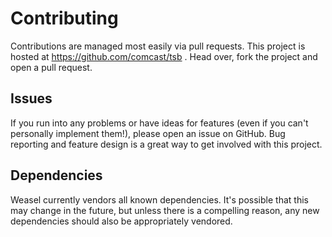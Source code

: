 Contributing
============

Contributions are managed most easily via pull requests. This project is
hosted at https://github.com/comcast/tsb . Head over, fork the
project and open a pull request.

Issues
------

If you run into any problems or have ideas for features (even if you
can't personally implement them!), please open an issue on GitHub. Bug
reporting and feature design is a great way to get involved with this
project.

Dependencies
------------

Weasel currently vendors all known dependencies. It's possible that
this may change in the future, but unless there is a compelling reason,
any new dependencies should also be appropriately vendored.
